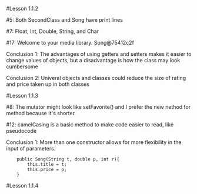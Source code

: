 #Lesson 1.1.2
<p>#5: Both SecondClass and Song have print lines</p>
<p>#7: Float, Int, Double, String, and Char</p>
<p>#17: Welcome to your media library. Song@75412c2f</p>
<p>Conclusion 1: The advantages of using getters and setters makes it easier to 
change values of objects, but a disadvantage is how the class may look cumbersome</p>
<p>Conclusion 2: Univeral objects and classes could reduce the size of rating and price taken up in both classes</p>

#Lesson 1.1.3
<p>#8: The mutator might look like setFavorite() and I prefer the new nethod for method because
It's shorter.</p>
<p>#12: camelCasing is a basic method to make code easier to read, like pseudocode</p>
<p>Conclusion 1: More than one constructor allows for more flexibility in the input of parameters.</p>
    
        public Song(String t, double p, int r){
            this.title = t;
            this.price = p;
        }

#Lesson 1.1.4